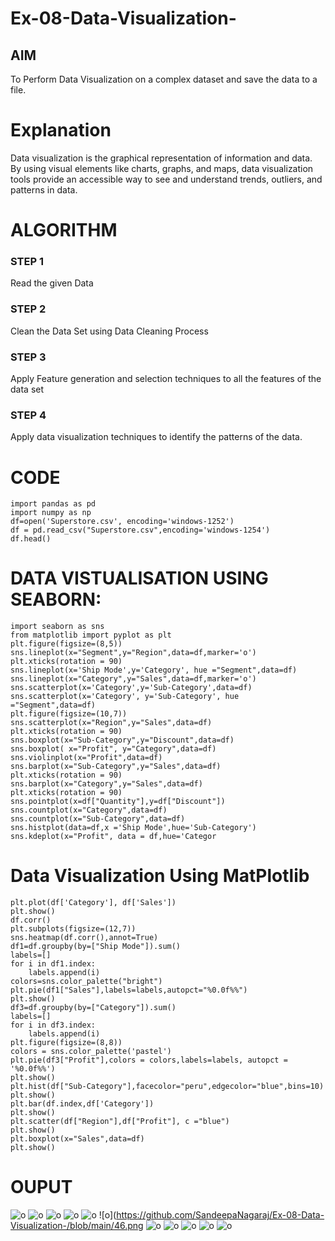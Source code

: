 # Ex-08-Data-Visualization-

## AIM
To Perform Data Visualization on a complex dataset and save the data to a file. 

# Explanation
Data visualization is the graphical representation of information and data. By using visual elements like charts, graphs, and maps, data visualization tools provide an accessible way to see and understand trends, outliers, and patterns in data.

# ALGORITHM
### STEP 1
Read the given Data
### STEP 2
Clean the Data Set using Data Cleaning Process
### STEP 3
Apply Feature generation and selection techniques to all the features of the data set
### STEP 4
Apply data visualization techniques to identify the patterns of the data.


# CODE
```
import pandas as pd
import numpy as np
df=open('Superstore.csv', encoding='windows-1252')
df = pd.read_csv("Superstore.csv",encoding='windows-1254')
df.head()
```
# DATA VISTUALISATION USING SEABORN:
```
import seaborn as sns
from matplotlib import pyplot as plt
plt.figure(figsize=(8,5))
sns.lineplot(x="Segment",y="Region",data=df,marker='o')
plt.xticks(rotation = 90)
sns.lineplot(x='Ship Mode',y='Category', hue ="Segment",data=df)
sns.lineplot(x="Category",y="Sales",data=df,marker='o')
sns.scatterplot(x='Category',y='Sub-Category',data=df)
sns.scatterplot(x='Category', y='Sub-Category', hue ="Segment",data=df)
plt.figure(figsize=(10,7))
sns.scatterplot(x="Region",y="Sales",data=df)
plt.xticks(rotation = 90)
sns.boxplot(x="Sub-Category",y="Discount",data=df)
sns.boxplot( x="Profit", y="Category",data=df)
sns.violinplot(x="Profit",data=df)
sns.barplot(x="Sub-Category",y="Sales",data=df)
plt.xticks(rotation = 90)
sns.barplot(x="Category",y="Sales",data=df)
plt.xticks(rotation = 90)
sns.pointplot(x=df["Quantity"],y=df["Discount"])
sns.countplot(x="Category",data=df)
sns.countplot(x="Sub-Category",data=df)
sns.histplot(data=df,x ='Ship Mode',hue='Sub-Category')
sns.kdeplot(x="Profit", data = df,hue='Categor
```
# Data Visualization Using MatPlotlib
```
plt.plot(df['Category'], df['Sales'])
plt.show()
df.corr()
plt.subplots(figsize=(12,7))
sns.heatmap(df.corr(),annot=True)
df1=df.groupby(by=["Ship Mode"]).sum()
labels=[]
for i in df1.index:
    labels.append(i)
colors=sns.color_palette("bright")
plt.pie(df1["Sales"],labels=labels,autopct="%0.0f%%")
plt.show()
df3=df.groupby(by=["Category"]).sum()
labels=[]
for i in df3.index:
    labels.append(i) 
plt.figure(figsize=(8,8))
colors = sns.color_palette('pastel')
plt.pie(df3["Profit"],colors = colors,labels=labels, autopct = '%0.0f%%')
plt.show()
plt.hist(df["Sub-Category"],facecolor="peru",edgecolor="blue",bins=10)
plt.show()
plt.bar(df.index,df['Category'])
plt.show()
plt.scatter(df["Region"],df["Profit"], c ="blue")
plt.show() 
plt.boxplot(x="Sales",data=df)
plt.show()
```
# OUPUT
![o](https://github.com/SandeepaNagaraj/Ex-08-Data-Visualization-/blob/main/41.png)
![o](https://github.com/SandeepaNagaraj/Ex-08-Data-Visualization-/blob/main/42.png)
![o](https://github.com/SandeepaNagaraj/Ex-08-Data-Visualization-/blob/main/43.png)
![o](https://github.com/SandeepaNagaraj/Ex-08-Data-Visualization-/blob/main/44.png)
![o](https://github.com/SandeepaNagaraj/Ex-08-Data-Visualization-/blob/main/45.png)
![o](https://github.com/SandeepaNagaraj/Ex-08-Data-Visualization-/blob/main/46.png
![o](https://github.com/SandeepaNagaraj/Ex-08-Data-Visualization-/blob/main/47.png)
![o](https://github.com/SandeepaNagaraj/Ex-08-Data-Visualization-/blob/main/48.png)
![o](https://github.com/SandeepaNagaraj/Ex-08-Data-Visualization-/blob/main/49.png)
![o](https://github.com/SandeepaNagaraj/Ex-08-Data-Visualization-/blob/main/50.png)
![o](https://github.com/SandeepaNagaraj/Ex-08-Data-Visualization-/blob/main/51.png)
